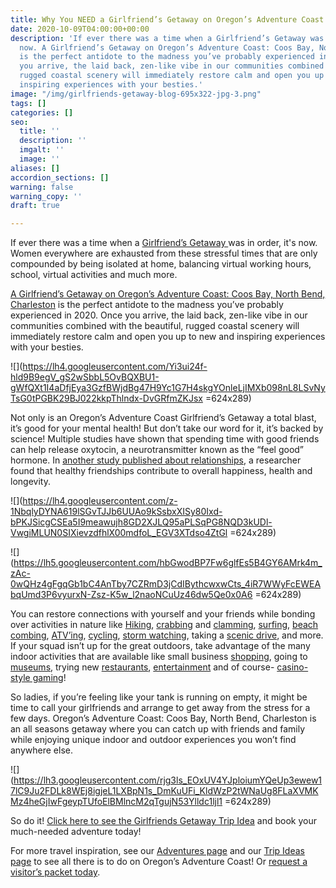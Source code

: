 ```yaml
---
title: Why You NEED a Girlfriend’s Getaway on Oregon’s Adventure Coast
date: 2020-10-09T04:00:00+00:00
description: 'If ever there was a time when a Girlfriend’s Getaway was in order, it''s
  now. A Girlfriend’s Getaway on Oregon’s Adventure Coast: Coos Bay, North Bend, Charleston
  is the perfect antidote to the madness you’ve probably experienced in 2020. Once
  you arrive, the laid back, zen-like vibe in our communities combined with the beautiful,
  rugged coastal scenery will immediately restore calm and open you up to new and
  inspiring experiences with your besties.'
image: "/img/girlfriends-getaway-blog-695x322-jpg-3.png"
tags: []
categories: []
seo:
  title: ''
  description: ''
  imgalt: ''
  image: ''
aliases: []
accordion_sections: []
warning: false
warning_copy: ''
draft: true

---
```


If ever there was a time when a [Girlfriend’s Getaway ](https://www.oregonsadventurecoast.com/tripideas/a-girlfriends-getaway-on-oregon-s-adventure-coast/)was in order, it's now. Women everywhere are exhausted from these stressful times that are only compounded by being isolated at home, balancing virtual working hours, school, virtual activities and much more.

[A Girlfriend’s Getaway on Oregon’s Adventure Coast: Coos Bay, North Bend, Charleston](https://www.oregonsadventurecoast.com/girlfriends/) is the perfect antidote to the madness you’ve probably experienced in 2020. Once you arrive, the laid back, zen-like vibe in our communities combined with the beautiful, rugged coastal scenery will immediately restore calm and open you up to new and inspiring experiences with your besties.

![](https://lh4.googleusercontent.com/Yi3ui24f-hld9B9egV_gS2wSbbL5OvBQXBU1-gWfQXt1I4aDfjEya3GzfBWjdBg47H9Yc1G7H4skgYOnleLjIMXb098nL8LSvNyTsG0tPGBK29BJ022kkpThlndx-DvGRfmZKJsx =624x289)

Not only is an Oregon’s Adventure Coast Girlfriend’s Getaway a total blast, it’s good for your mental health! But don’t take our word for it, it’s backed by science! Multiple studies have shown that spending time with good friends can help release oxytocin, a neurotransmitter known as the “feel good” hormone. In [another study published about relationships](https://onlinelibrary.wiley.com/doi/abs/10.1111/pere.12187), a researcher found that healthy friendships contribute to overall happiness, health and longevity.

![](https://lh4.googleusercontent.com/z-1NbqlyDYNA619lSGvTJJb6UUAo9kSsbxXISy80Ixd-bPKJSicgCSEa5I9meawujh8GD2XJLQ95aPLSqPG8NQD3kUDl-VwgiMLUN0SIXievzdfhlX00mdfoL_EGV3XTdso4ZtGl =624x289)

![](https://lh5.googleusercontent.com/hbGwodBP7Fw6glfEs5B4GY6AMrk4m_zAc-0wQHz4gFgqGb1bC4AnTby7CZRmD3jCdIBythcwxwCts_4iR7WWyFcEWEAbqUmd3P6vyurxN-Zsz-K5w_l2naoNCuUz46dw5Qe0x0A6 =624x289)

You can restore connections with yourself and your friends while bonding over activities in nature like [Hiking](https://www.oregonsadventurecoast.com/hiking-walking), [crabbing](https://www.oregonsadventurecoast.com/crabbing-clamming) and [clamming](https://www.oregonsadventurecoast.com/clamming), [surfing](https://www.oregonsadventurecoast.com/water-recreation), [beach combing](https://www.oregonsadventurecoast.com/undeveloped-beaches), [ATV’ing](https://www.oregonsadventurecoast.com/atv-motorsports), [cycling](https://www.oregonsadventurecoast.com/cycling), [storm watching](https://www.oregonsadventurecoast.com/storm-watching), taking a [scenic drive](https://www.oregonsadventurecoast.com/scenic-drives), and more. If your squad isn’t up for the great outdoors, take advantage of the many indoor activities that are available like small business [shopping](https://www.oregonsadventurecoast.com/shopping), going to [museums](https://www.oregonsadventurecoast.com/art-history-culture), trying new [restaurants](https://www.oregonsadventurecoast.com/dining), [entertainment](https://www.oregonsadventurecoast.com/entertainment-and-nightlife) and of course- [casino-style gaming](https://www.oregonsadventurecoast.com/gaming)!

So ladies, if you’re feeling like your tank is running on empty, it might be time to call your girlfriends and arrange to get away from the stress for a few days. Oregon’s Adventure Coast: Coos Bay, North Bend, Charleston is an all seasons getaway where you can catch up with friends and family while enjoying unique indoor and outdoor experiences you won’t find anywhere else.

![](https://lh3.googleusercontent.com/rjg3ls_EOxUV4YJploiumYQeUp3ewew17lC9Ju2FDLk8WEj8igjeL1LXBpN1s_DmKuUFi_KldWzP2tWNaUg8FLaXVMKMz4heGjIwFgeypTUfoElBMlncM2qTgujN53Ylldc1ljl1 =624x289)

So do it! [Click here to see the Girlfriends Getaway Trip Idea](https://www.oregonsadventurecoast.com/tripideas/a-girlfriends-getaway-on-oregon-s-adventure-coast/) and book your much-needed adventure today!

For more travel inspiration, see our [Adventures page](https://www.oregonsadventurecoast.com/adventures) and our [Trip Ideas page](https://www.oregonsadventurecoast.com/tripideas) to see all there is to do on Oregon’s Adventure Coast! Or [request a visitor’s packet today](https://www.oregonsadventurecoast.com/contact/#contactform).